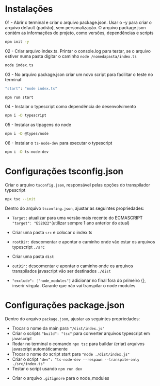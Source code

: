 # Instalações

01 - Abrir o terminal e criar o arquivo package.json. Usar o -y para criar o arquivo default (padrão), sem personalização.
O arquivo package.json contém as informações do projeto, como versões, dependências e scripts

```bash
npm init -y

```
02 - Criar arquivo index.ts. Printar o console.log para testar, se o arquivo estiver numa pasta digitar o caminho `node /nomedapasta/index.ts`

```bash
node index.ts
```

03 - No arquivo package.json criar um novo script para facilitar o teste no terminal

```bash
"start": "node index.ts"
```

```bash
npm run start
```

04 - Instalar o typescript como dependência de desenvolvimento

```bash
npm i -D typescript
```

05 - Instalar as tipagens do node

```bash
npm i -D @types/node
```

06 - Instalar o `ts-node-dev` para executar o typescript

```bash
npm i -D ts-node-dev

```




# Configurações tsconfig.json

Criar o arquivo `tsconfig.json`, responsável pelas opções do transpilador typescript

```bash
npx tsc --init
```

Dentro do arquivo `tsconfing.json`, ajustar as seguintes propriedades:

- `Target:` atualizar para uma versão mais recente do ECMASCRIPT `"target": "ES2022"`(utilizar sempre 1 ano anterior do atual)

- Criar uma pasta `src` e colocar o index.ts 

- `rootDir:` descomentar e apontar o caminho onde vão estar os arquivos typescript `./src` 

- Criar uma pasta `dist`
   
- `outDir:` descomentar e apontar o caminho onde os arquivos transpilados javascript vão ser destinados `./dist`

- `"exclude": ["node_modules"]` adicionar no final fora do primeiro {}, inserir vírgula. Garante que não vai transpilar o node modules




# Configurações package.json

Dentro do arquivo `package.json`, ajustar as seguintes propriedades:

- Trocar o nome da main para `"/dist/index.js"`
- Criar o scripts `"build": "tsc"` para converter arquivos typescript em javascript
- Rodar no terminal o comando `npx tsc` para buildar (criar) arquivos javascript automáticamente
- Trocar o nome do script start para `"node ./dist/index.js"`
- Criar o script `"dev": "ts-node-dev --respawn --transpile-only ./src/index.ts"`
- Testar o script usando `npm run dev`


* Criar o arquivo `.gitignore` para o node_modules